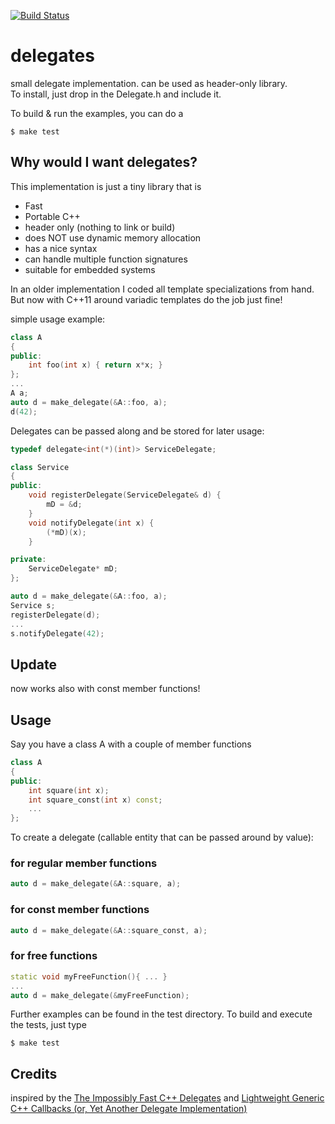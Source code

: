 [![Build Status](https://travis-ci.org/marcmo/delegates.svg?branch=master)](http://travis-ci.org/marcmo/delegates)

delegates
=========

small delegate implementation. can be used as header-only library.  
To install, just drop in the Delegate.h and include it.

To build & run the examples, you can do a

    $ make test

## Why would I want delegates?

This implementation is just a tiny library that is

* Fast
* Portable C++
* header only (nothing to link or build)
* does NOT use dynamic memory allocation
* has a nice syntax
* can handle multiple function signatures
* suitable for embedded systems

In an older implementation I coded all template specializations from hand. But now with C++11 around variadic templates do the job just fine!

simple usage example:

```cpp
class A
{
public:
    int foo(int x) { return x*x; }
};
...
A a;
auto d = make_delegate(&A::foo, a);
d(42);
```

Delegates can be passed along and be stored for later usage:

```cpp
typedef delegate<int(*)(int)> ServiceDelegate;

class Service
{
public:
    void registerDelegate(ServiceDelegate& d) {
        mD = &d;
    }
    void notifyDelegate(int x) {
        (*mD)(x);
    }

private:
    ServiceDelegate* mD;
};

auto d = make_delegate(&A::foo, a);
Service s;
registerDelegate(d);
...
s.notifyDelegate(42);
```

## Update

now works also with const member functions!

## Usage

Say you have a class A with a couple of member functions

```cpp
class A
{
public:
    int square(int x);
    int square_const(int x) const;
    ...
};
```

To create a delegate (callable entity that can be passed around by value):

### for regular member functions

```cpp
auto d = make_delegate(&A::square, a);
```

### for const member functions

```cpp
auto d = make_delegate(&A::square_const, a);
```

### for free functions

```cpp
static void myFreeFunction(){ ... }
...
auto d = make_delegate(&myFreeFunction);
```

Further examples can be found in the test directory. To build and execute the tests, just type

    $ make test

## Credits

inspired by the [The Impossibly Fast C++ Delegates](http://www.codeproject.com/Articles/11015/The-Impossibly-Fast-C-Delegates) and [Lightweight Generic C++ Callbacks (or, Yet Another Delegate Implementation)](http://www.codeproject.com/Articles/136799/Lightweight-Generic-C-Callbacks-or-Yet-Another-Del)


